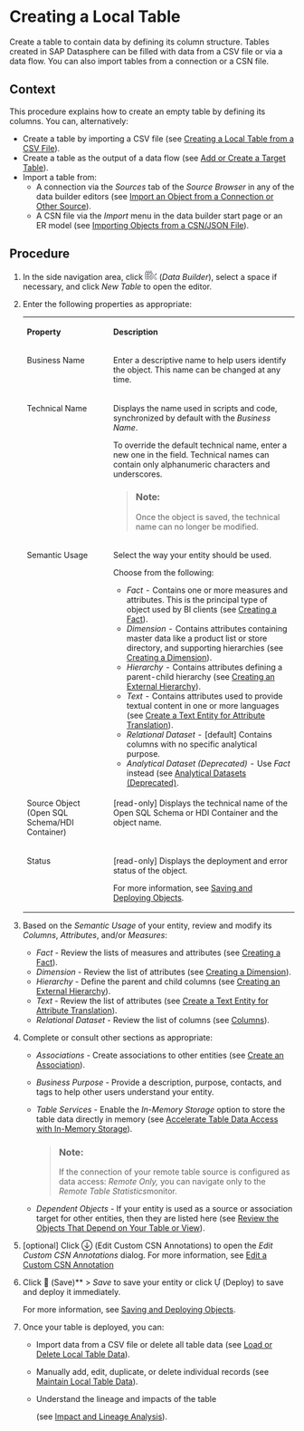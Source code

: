 <!-- loio2509fe4d86aa472b9858164b55b38077 -->

<link rel="stylesheet" type="text/css" href="../css/sap-icons.css"/>

# Creating a Local Table

Create a table to contain data by defining its column structure. Tables created in SAP Datasphere can be filled with data from a CSV file or via a data flow. You can also import tables from a connection or a CSN file.



<a name="loio2509fe4d86aa472b9858164b55b38077__context_zdj_zhd_djb"/>

## Context

This procedure explains how to create an empty table by defining its columns. You can, alternatively:

-   Create a table by importing a CSV file \(see [Creating a Local Table from a CSV File](creating-a-local-table-from-a-csv-file-8bba251.md)\).
-   Create a table as the output of a data flow \(see [Add or Create a Target Table](add-or-create-a-target-table-0fa7805.md)\).
-   Import a table from:
    -   A connection via the *Sources* tab of the *Source Browser* in any of the data builder editors \(see [Import an Object from a Connection or Other Source](../import-an-object-from-a-connection-or-other-source-3e6f8f2.md)\).
    -   A CSN file via the *Import* menu in the data builder start page or an ER model \(see [Importing Objects from a CSN/JSON File](../Creating-Finding-Sharing-Objects/importing-objects-from-a-csn-json-file-23599e6.md)\).




## Procedure

1.  In the side navigation area, click ![](../Creating-Finding-Sharing-Objects/images/Data_Builder_f73dc45.png) \(*Data Builder*\), select a space if necessary, and click *New Table* to open the editor.

2.  Enter the following properties as appropriate:


    <table>
    <tr>
    <th valign="top">

    Property


    
    </th>
    <th valign="top">

    Description


    
    </th>
    </tr>
    <tr>
    <td valign="top">
    
    Business Name 


    
    </td>
    <td valign="top">
    
    Enter a descriptive name to help users identify the object. This name can be changed at any time. 


    
    </td>
    </tr>
    <tr>
    <td valign="top">
    
    Technical Name 


    
    </td>
    <td valign="top">
    
    Displays the name used in scripts and code, synchronized by default with the *Business Name*.

    To override the default technical name, enter a new one in the field. Technical names can contain only alphanumeric characters and underscores.

    > ### Note:  
    > Once the object is saved, the technical name can no longer be modified.


    
    </td>
    </tr>
    <tr>
    <td valign="top">
    
    Semantic Usage


    
    </td>
    <td valign="top">
    
    Select the way your entity should be used. 

    Choose from the following:

    -   *Fact* - Contains one or more measures and attributes. This is the principal type of object used by BI clients \(see [Creating a Fact](../Modeling-Data-in-the-Data-Builder/creating-a-fact-30089bd.md)\).
    -   *Dimension* - Contains attributes containing master data like a product list or store directory, and supporting hierarchies \(see [Creating a Dimension](../Modeling-Data-in-the-Data-Builder/creating-a-dimension-5aae0e9.md)\).
    -   *Hierarchy* - Contains attributes defining a parent-child hierarchy \(see [Creating an External Hierarchy](../Modeling-Data-in-the-Data-Builder/creating-an-external-hierarchy-dbac7a8.md)\).
    -   *Text* - Contains attributes used to provide textual content in one or more languages \(see [Create a Text Entity for Attribute Translation](../Modeling-Data-in-the-Data-Builder/create-a-text-entity-for-attribute-translation-b25726d.md)\).
    -   *Relational Dataset* - \[default\] Contains columns with no specific analytical purpose.
    -   *Analytical Dataset \(Deprecated\)* - Use *Fact* instead \(see [Analytical Datasets \(Deprecated\)](../Modeling-Data-in-the-Data-Builder/analytical-datasets-deprecated-70dab71.md).


    
    </td>
    </tr>
    <tr>
    <td valign="top">
    
    Source Object \(Open SQL Schema/HDI Container\)


    
    </td>
    <td valign="top">
    
    \[read-only\] Displays the technical name of the Open SQL Schema or HDI Container and the object name.


    
    </td>
    </tr>
    <tr>
    <td valign="top">
    
    Status


    
    </td>
    <td valign="top">
    
    \[read-only\] Displays the deployment and error status of the object. 

    For more information, see [Saving and Deploying Objects](../Creating-Finding-Sharing-Objects/saving-and-deploying-objects-7c0b560.md).


    
    </td>
    </tr>
    </table>
    
3.  Based on the *Semantic Usage* of your entity, review and modify its *Columns*, *Attributes*, and/or *Measures*:

    -   *Fact* - Review the lists of measures and attributes \(see [Creating a Fact](../Modeling-Data-in-the-Data-Builder/creating-a-fact-30089bd.md)\).
    -   *Dimension* - Review the list of attributes \(see [Creating a Dimension](../Modeling-Data-in-the-Data-Builder/creating-a-dimension-5aae0e9.md)\).
    -   *Hierarchy* - Define the parent and child columns \(see [Creating an External Hierarchy](../Modeling-Data-in-the-Data-Builder/creating-an-external-hierarchy-dbac7a8.md)\).
    -   *Text* - Review the list of attributes \(see [Create a Text Entity for Attribute Translation](../Modeling-Data-in-the-Data-Builder/create-a-text-entity-for-attribute-translation-b25726d.md)\).
    -   *Relational Dataset* - Review the list of columns \(see [Columns](columns-8f0f40d.md)\).

4.  Complete or consult other sections as appropriate:

    -   *Associations* - Create associations to other entities \(see [Create an Association](../create-an-association-66c6998.md)\).
    -   *Business Purpose* - Provide a description, purpose, contacts, and tags to help other users understand your entity.
    -   *Table Services* - Enable the *In-Memory Storage* option to store the table data directly in memory \(see [Accelerate Table Data Access with In-Memory Storage](accelerate-table-data-access-with-in-memory-storage-407d1df.md)\).

        > ### Note:  
        > If the connection of your remote table source is configured as data access: *Remote Only,* you can navigate only to the *Remote Table Statistics*monitor.

    -   *Dependent Objects* - If your entity is used as a source or association target for other entities, then they are listed here \(see [Review the Objects That Depend on Your Table or View](../Creating-Finding-Sharing-Objects/review-the-objects-that-depend-on-your-table-or-view-ecac5fd.md)\).

5.  \[optional\] Click <span class="SAP-icons"></span> \(Edit Custom CSN Annotations\) to open the *Edit Custom CSN Annotations* dialog. For more information, see [Edit a Custom CSN Annotation](../edit-a-custom-csn-annotation-820d013.md) 

6.  Click <span class="FPA-icons"></span> \(Save\)** \> *Save* to save your entity or click <span class="SAP-icons"></span> \(Deploy\) to save and deploy it immediately.

    For more information, see [Saving and Deploying Objects](../Creating-Finding-Sharing-Objects/saving-and-deploying-objects-7c0b560.md).

7.  Once your table is deployed, you can:

    -   Import data from a CSV file or delete all table data \(see [Load or Delete Local Table Data](load-or-delete-local-table-data-870401f.md)\).
    -   Manually add, edit, duplicate, or delete individual records \(see [Maintain Local Table Data](maintain-local-table-data-4bd5e64.md)\).
    -   Understand the lineage and impacts of the table

        \(see [Impact and Lineage Analysis](../Creating-Finding-Sharing-Objects/impact-and-lineage-analysis-9da4892.md)\).



